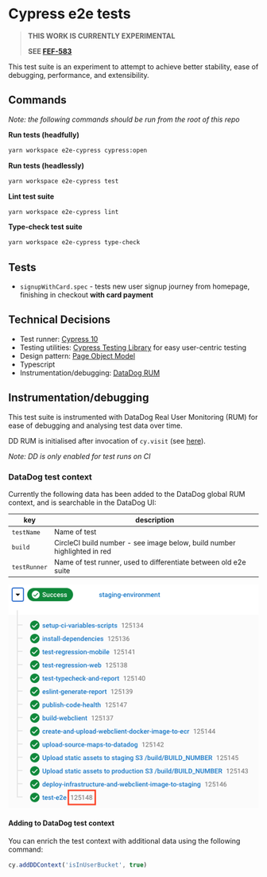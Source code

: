 # Cypress e2e tests

> **THIS WORK IS CURRENTLY EXPERIMENTAL**
>
> **SEE [FEF-583](https://gousto.atlassian.net/browse/FEF-583)**

This test suite is an experiment to attempt to achieve better stability, ease of debugging, performance, and extensibility.

## Commands

_Note: the following commands should be run from the root of this repo_

**Run tests (headfully)**

```bash
yarn workspace e2e-cypress cypress:open
```

**Run tests (headlessly)**

```bash
yarn workspace e2e-cypress test
```

**Lint test suite**

```bash
yarn workspace e2e-cypress lint
```

**Type-check test suite**

```bash
yarn workspace e2e-cypress type-check
```

## Tests

- `signupWithCard.spec` - tests new user signup journey from homepage, finishing in checkout **with card payment**

## Technical Decisions

- Test runner: [Cypress 10](https://www.cypress.io/)
- Testing utilities: [Cypress Testing Library](https://testing-library.com/docs/cypress-testing-library/intro/) for easy user-centric testing
- Design pattern: [Page Object Model](https://www.toolsqa.com/cypress/page-object-pattern-in-cypress/)
- Typescript
- Instrumentation/debugging: [DataDog RUM](https://app.datadoghq.eu/rum/list)

## Instrumentation/debugging

This test suite is instrumented with DataDog Real User Monitoring (RUM) for ease of debugging and analysing test data over time.

DD RUM is initialised after invocation of `cy.visit` (see [here](https://github.com/Gousto/gousto-webclient/blob/276c1d1527c8ba397b762cdc71ac5bfb00e253ba/tests/e2e-cypress/support/overwrites.ts#L7-L9)).

_Note: DD is only enabled for test runs on CI_

### DataDog test context

Currently the following data has been added to the DataDog global RUM context, and is searchable in the DataDog UI:

| key          | description                                                              |
| ------------ | ------------------------------------------------------------------------ |
| `testName`   | Name of test                                                             |
| `build`      | CircleCI build number - see image below, build number highlighted in red |
| `testRunner` | Name of test runner, used to differentiate between old e2e suite         |

![circleci-workflow-expanded](./docs/assets/circleci-workflow-expanded.png)

#### Adding to DataDog test context

You can enrich the test context with additional data using the following command:

```ts
cy.addDDContext('isInUserBucket', true)
```

